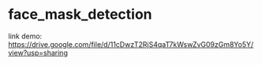 # face_mask_detection
link demo: https://drive.google.com/file/d/11cDwzT2RjS4qaT7kWswZvG09zGm8Yo5Y/view?usp=sharing
